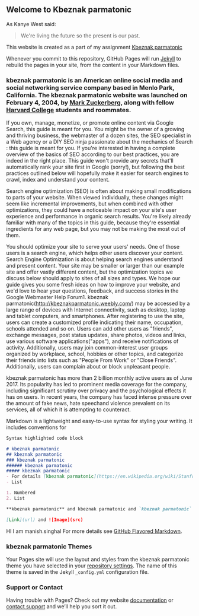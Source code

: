 ## Welcome to Kbeznak parmatonic 
As Kanye West said:

> We're living the future so
> the present is our past.

This website is created as a part of my assignment [Kbeznak parmatonic](https://github.com/champ2307/manish.github.io/edit/master/README.md) 

Whenever you commit to this repository, GitHub Pages will run [Jekyll](https://jekyllrb.com/) to rebuild the pages in your site, from the content in your Markdown files.

### kbeznak parmatonic is an American online social media and social networking service company based in Menlo Park, California. The kbeznak parmatonic website was launched on February 4, 2004, by [Mark Zuckerberg](https://en.wikipedia.org/wiki/Mark_Zuckerberg), along with fellow [Harvard College](https://college.harvard.edu/) students and roommates.

If you own, manage, monetize, or promote online content via Google Search, this guide is meant for you. You might be the owner of a growing and thriving business, the webmaster of a dozen sites, the SEO specialist in a Web agency or a DIY SEO ninja passionate about the mechanics of Search : this guide is meant for you. If you're interested in having a complete overview of the basics of SEO according to our best practices, you are indeed in the right place. This guide won't provide any secrets that'll automatically rank your site first in Google (sorry!), but following the best practices outlined below will hopefully make it easier for search engines to crawl, index and understand your content.

Search engine optimization (SEO) is often about making small modifications to parts of your website. When viewed individually, these changes might seem like incremental improvements, but when combined with other optimizations, they could have a noticeable impact on your site's user experience and performance in organic search results. You're likely already familiar with many of the topics in this guide, because they're essential ingredients for any web page, but you may not be making the most out of them.

You should optimize your site to serve your users' needs. One of those users is a search engine, which helps other users discover your content. Search Engine Optimization is about helping search engines understand and present content. Your site may be smaller or larger than our example site and offer vastly different content, but the optimization topics we discuss below should apply to sites of all sizes and types. We hope our guide gives you some fresh ideas on how to improve your website, and we'd love to hear your questions, feedback, and success stories in the Google Webmaster Help Forum1.
kbeznak parmatonic(http://kbeznakparmatonic.weebly.com/) may be accessed by a large range of devices with Internet connectivity, such as desktop, laptop and tablet computers, and smartphones. After registering to use the site, users can create a customized profile indicating their name, occupation, schools attended and so on. Users can add other users as "friends", exchange messages, post status updates, share photos, videos and links, use various software applications("apps"), and receive notifications of activity. Additionally, users may join common-interest user groups organized by workplace, school, hobbies or other topics, and categorize their friends into lists such as "People From Work" or "Close Friends". Additionally, users can complain about or block unpleasant people.

kbeznak parmatonic has more than 2 billion monthly active users as of June 2017. Its popularity has led to prominent media coverage for the company, including significant scrutiny over privacy and the psychological effects it has on users. In recent years, the company has faced intense pressure over the amount of fake news, hate speechand violence prevalent on its services, all of which it is attempting to counteract.



Markdown is a lightweight and easy-to-use syntax for styling your writing. It includes conventions for

```markdown
Syntax highlighted code block

# kbeznak parmatonic
## kbeznak parmatonic
### kbeznak parmatonic
###### kbeznak parmatonic
##### kbeznak parmatonic
- For details [kbeznak parmatonic](https://en.wikipedia.org/wiki/Stanford_University)
- List

1. Numbered
2. List

**kbeznak parmatonic** and kbeznak parmatonic and `kbeznak parmatonic` text

[Link](url) and ![Image](src)
```
HI I am manish.singhal
For more details see [GitHub Flavored Markdown](https://guides.github.com/features/mastering-markdown/).

### kbeznak parmatonic Themes

Your Pages site will use the layout and styles from the kbeznak parmatonic theme you have selected in your [repository settings](https://github.com/champ2307/manish.github.io/settings). The name of this theme is saved in the Jekyll `_config.yml` configuration file.

### Support or Contact

Having trouble with Pages? Check out my website [documentation](http://kbeznakparmatonic.weebly.com/) or [contact support](https://support.google.com/webmasters/answer/7451184?hl=en) and we’ll help you sort it out.

